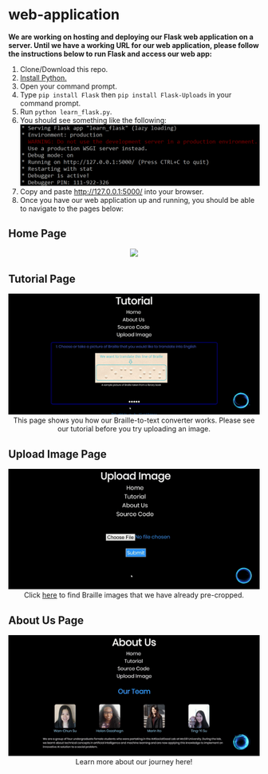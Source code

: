 # web-application

<b> We are working on hosting and deploying our Flask web application on a server. Until we have a working URL for our web application, please follow the instructions below to run Flask and access our web app:</b></br>
1. Clone/Download this repo.
2. <a href="https://www.python.org/downloads/">Install Python.</a>
3. Open your command prompt.
4. Type `pip install Flask` then `pip install Flask-Uploads` in your command prompt.
5. Run `python learn_flask.py`.
6. You should see something like the following:
![Flask output](https://github.com/AEyeAlliance/AEyeAlliance/blob/master/flask.png)
7. Copy and paste http://127.0.0.1:5000/ into your browser.
8. Once you have our web application up and running, you should be able to navigate to the pages below:

## Home Page
<p align="center"> 
  <img src="https://github.com/HelenG123/aeye-alliance/blob/master/static/web.gif?raw=true" /></br>
</p>

## Tutorial Page
<p align="center"> 
  <img src="https://github.com/AEyeAlliance/AEyeAlliance/blob/master/tutorial.gif?raw=true" /></br>
  This page shows you how our Braille-to-text converter works. Please see our tutorial before you try uploading an image.
</p>

## Upload Image Page
<p align="center"> 
  <img src="https://github.com/AEyeAlliance/AEyeAlliance/blob/master/upload.gif?raw=true" /></br>
  Click <a href="https://github.com/AEyeAlliance/AEyeAlliance/tree/master/test">here</a> to find Braille images that we have already pre-cropped.
</p>

## About Us Page
<p align="center"> 
  <img src="https://github.com/AEyeAlliance/AEyeAlliance/blob/master/aboutus.gif?raw=true" /></br>
  Learn more about our journey here!
</p>

